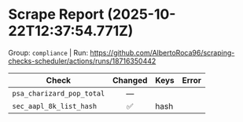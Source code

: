 # Scrape Report (2025-10-22T12:37:54.771Z)

Group: `compliance`  |  Run: https://github.com/AlbertoRoca96/scraping-checks-scheduler/actions/runs/18716350442

| Check | Changed | Keys | Error |
|---|:---:|:--|:--|
| `psa_charizard_pop_total` | — |  |  |
| `sec_aapl_8k_list_hash` | ✅ | hash |  |
